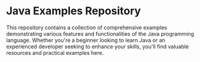 # Java Examples Repository
This repository contains a collection of comprehensive examples demonstrating various features and functionalities of the Java programming language. Whether you're a beginner looking to learn Java or an experienced developer seeking to enhance your skills, you'll find valuable resources and practical examples here.
